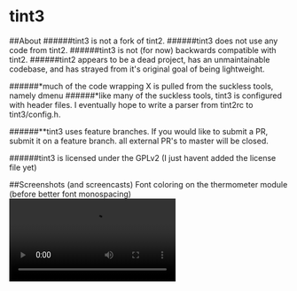 tint3
===============
##About
######tint3 is not a fork of tint2.
######tint3 does not use any code from tint2.
######tint3 is not (for now) backwards compatible with tint2.
######tint2 appears to be a dead project, has an unmaintainable codebase, and has strayed from it's original goal of being lightweight.

######*much of the code wrapping X is pulled from the suckless tools, namely dmenu
######*like many of the suckless tools, tint3 is configured with header files. I eventually hope to write a parser from tint2rc to tint3/config.h.

######**tint3 uses feature branches. If you would like to submit a PR, submit it on a feature branch. all external PR's to master will be closed.

######tint3 is licensed under the GPLv2 (I just havent added the license file yet)

##Screenshots (and screencasts)
Font coloring on the thermometer module (before better font monospacing)
![ScreenShot](http://webmup.com/2fnOp/vid.webm)